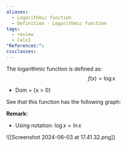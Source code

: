 ```yaml
---
aliases:
  - Logarithmic function
  - Definition - Logarithmic function
tags:
  - review
  - CalcI
"References:": 
cssclasses:
---
```

The logarithmic function is defined as: 
$$
f(x) = \log x
$$
+ Dom = {x > 0}

See that this function has the following graph:

**Remark:**
+ Using notation: $\log x = \ln x$

![[Screenshot 2024-06-03 at 17.41.32.png]]
